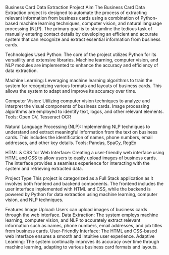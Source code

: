 Business Card Data Extraction Project
Aim
The Business Card Data Extraction project is designed to automate the process of extracting relevant information from business cards using a combination of Python-based machine learning techniques, computer vision, and natural language processing (NLP). The primary goal is to streamline the tedious task of manually entering contact details by developing an efficient and accurate system that can recognize and extract essential information from business cards.

Technologies Used
Python: The core of the project utilizes Python for its versatility and extensive libraries. Machine learning, computer vision, and NLP modules are implemented to enhance the accuracy and efficiency of data extraction.

Machine Learning: Leveraging machine learning algorithms to train the system for recognizing various formats and layouts of business cards. This allows the system to adapt and improve its accuracy over time.

Computer Vision: Utilizing computer vision techniques to analyze and interpret the visual components of business cards. Image processing algorithms are employed to identify text, logos, and other relevant elements.
Tools: Open CV, Tesseract OCR

Natural Language Processing (NLP): Implementing NLP techniques to understand and extract meaningful information from the text on business cards. This includes the identification of names, phone numbers, email addresses, and other key details.
Tools: Pandas, SpaCy, RegEx

HTML & CSS for Web Interface: Creating a user-friendly web interface using HTML and CSS to allow users to easily upload images of business cards. The interface provides a seamless experience for interacting with the system and retrieving extracted data.

Project Type
This project is categorized as a Full Stack application as it involves both frontend and backend components. The frontend includes the user interface implemented with HTML and CSS, while the backend is powered by Python for data extraction using machine learning, computer vision, and NLP techniques.

Features
Image Upload: Users can upload images of business cards through the web interface.
Data Extraction: The system employs machine learning, computer vision, and NLP to accurately extract relevant information such as names, phone numbers, email addresses, and job titles from business cards.
User-Friendly Interface: The HTML and CSS-based web interface ensures a smooth and intuitive user experience.
Adaptive Learning: The system continually improves its accuracy over time through machine learning, adapting to various business card formats and layouts.
